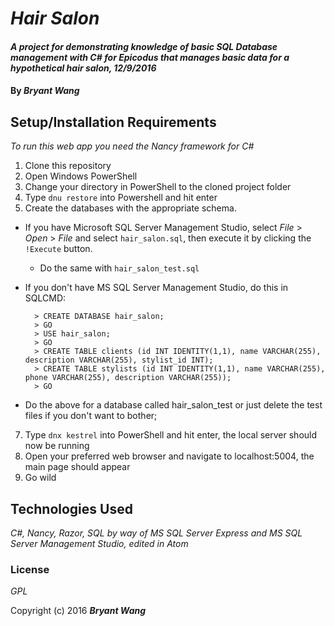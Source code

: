 # _Hair Salon_

#### _A project for demonstrating knowledge of basic SQL Database management with C# for Epicodus that manages basic data for a hypothetical hair salon, 12/9/2016_

#### By _**Bryant Wang**_

## Setup/Installation Requirements

_To run this web app you need the Nancy framework for C#_

1. Clone this repository
2. Open Windows PowerShell
3. Change your directory in PowerShell to the cloned project folder
4. Type `dnu restore` into Powershell and hit enter
5. Create the databases with the appropriate schema.
  * If you have Microsoft SQL Server Management Studio, select _File_ > _Open_ > _File_ and select `hair_salon.sql`, then execute it by clicking the `!Execute` button.
    * Do the same with `hair_salon_test.sql`
  * If you don't have MS SQL Server Management Studio, do this in SQLCMD:

          > CREATE DATABASE hair_salon;
          > GO
          > USE hair_salon;
          > GO
          > CREATE TABLE clients (id INT IDENTITY(1,1), name VARCHAR(255), description VARCHAR(255), stylist_id INT);
          > CREATE TABLE stylists (id INT IDENTITY(1,1), name VARCHAR(255), phone VARCHAR(255), description VARCHAR(255));
          > GO

  * Do the above for a database called hair_salon_test or just delete the test files if you don't want to bother;
7. Type `dnx kestrel` into PowerShell and hit enter, the local server should now be running
8. Open your preferred web browser and navigate to localhost:5004, the main page should appear
9. Go wild

## Technologies Used

_C#, Nancy, Razor, SQL by way of MS SQL Server Express and MS SQL Server Management Studio, edited in Atom_

### License

*GPL*

Copyright (c) 2016 **_Bryant Wang_**
